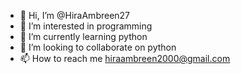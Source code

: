 - 👋 Hi, I’m @HiraAmbreen27
- 👀 I’m interested in programming
- 🌱 I’m currently learning python
- 💞️ I’m looking to collaborate on python
- 📫 How to reach me hiraambreen2000@gmail.com

<!---
HiraAmbreen27/HiraAmbreen27 is a ✨ special ✨ repository because its `README.md` (this file) appears on your GitHub profile.
You can click the Preview link to take a look at your changes.
--->
